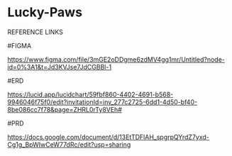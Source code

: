# Lucky-Paws
REFERENCE LINKS

#FIGMA

https://www.figma.com/file/3mGE2oDDgme6zdMV4gg1mr/Untitled?node-id=0%3A1&t=Jd3KVJse7JdCGBBl-1

#ERD

https://lucid.app/lucidchart/59fbf860-4402-4691-b568-9946046f75f0/edit?invitationId=inv_277c2725-6dd1-4d50-bf40-8be086cc7f78&page=ZHRL0rTy8VEh#

#PRD

https://docs.google.com/document/d/13EtTDFlAH_spgrpQYrdZ7yxd-Cg1g_BpWIwCeW77dRc/edit?usp=sharing
